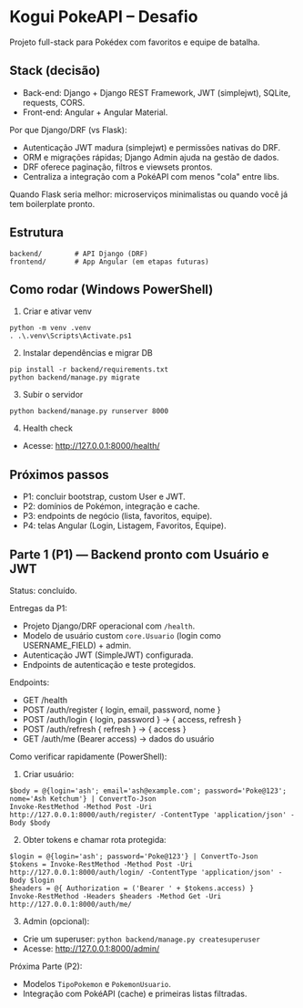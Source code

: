 # Kogui PokeAPI – Desafio

Projeto full-stack para Pokédex com favoritos e equipe de batalha.

## Stack (decisão)
- Back-end: Django + Django REST Framework, JWT (simplejwt), SQLite, requests, CORS.
- Front-end: Angular + Angular Material.

Por que Django/DRF (vs Flask):
- Autenticação JWT madura (simplejwt) e permissões nativas do DRF.
- ORM e migrações rápidas; Django Admin ajuda na gestão de dados.
- DRF oferece paginação, filtros e viewsets prontos.
- Centraliza a integração com a PokéAPI com menos "cola" entre libs.

Quando Flask seria melhor: microserviços minimalistas ou quando você já tem boilerplate pronto.

## Estrutura
```
backend/        # API Django (DRF)
frontend/       # App Angular (em etapas futuras)
```

## Como rodar (Windows PowerShell)
1. Criar e ativar venv
```
python -m venv .venv
. .\.venv\Scripts\Activate.ps1
```
2. Instalar dependências e migrar DB
```
pip install -r backend/requirements.txt
python backend/manage.py migrate
```
3. Subir o servidor
```
python backend/manage.py runserver 8000
```
4. Health check
- Acesse: http://127.0.0.1:8000/health/

## Próximos passos
- P1: concluir bootstrap, custom User e JWT.
- P2: domínios de Pokémon, integração e cache.
- P3: endpoints de negócio (lista, favoritos, equipe).
- P4: telas Angular (Login, Listagem, Favoritos, Equipe).

## Parte 1 (P1) — Backend pronto com Usuário e JWT
Status: concluído.

Entregas da P1:
- Projeto Django/DRF operacional com `/health`.
- Modelo de usuário custom `core.Usuario` (login como USERNAME_FIELD) + admin.
- Autenticação JWT (SimpleJWT) configurada.
- Endpoints de autenticação e teste protegidos.

Endpoints:
- GET /health
- POST /auth/register { login, email, password, nome }
- POST /auth/login { login, password } -> { access, refresh }
- POST /auth/refresh { refresh } -> { access }
- GET /auth/me (Bearer access) -> dados do usuário

Como verificar rapidamente (PowerShell):
1) Criar usuário:
```
$body = @{login='ash'; email='ash@example.com'; password='Poke@123'; nome='Ash Ketchum'} | ConvertTo-Json
Invoke-RestMethod -Method Post -Uri http://127.0.0.1:8000/auth/register/ -ContentType 'application/json' -Body $body
```
2) Obter tokens e chamar rota protegida:
```
$login = @{login='ash'; password='Poke@123'} | ConvertTo-Json
$tokens = Invoke-RestMethod -Method Post -Uri http://127.0.0.1:8000/auth/login/ -ContentType 'application/json' -Body $login
$headers = @{ Authorization = ('Bearer ' + $tokens.access) }
Invoke-RestMethod -Headers $headers -Method Get -Uri http://127.0.0.1:8000/auth/me/
```
3) Admin (opcional):
- Crie um superuser: `python backend/manage.py createsuperuser`
- Acesse: http://127.0.0.1:8000/admin/

Próxima Parte (P2):
- Modelos `TipoPokemon` e `PokemonUsuario`.
- Integração com PokéAPI (cache) e primeiras listas filtradas.